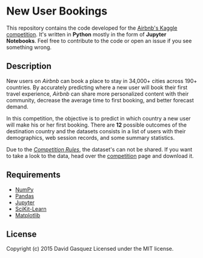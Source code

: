 New User Bookings
=================

This repository contains the code developed for the [Airbnb's Kaggle
competition][competition]. It's written in **Python** mostly in the form
of **Jupyter Notebooks**. Feel free to contribute to the code or open an issue
if you see something wrong.

[competition]: https://www.kaggle.com/c/airbnb-recruiting-new-user-bookings


Description
-----------

New users on *Airbnb* can book a place to stay in 34,000+ cities across 190+
countries. By accurately predicting where a new user will book their first
travel experience, *Airbnb* can share more personalized content with their
community, decrease the average time to first booking, and better forecast
demand.

In this competition, the objective is to predict in which country a new user
will make his or her first booking. There are **12** possible outcomes of the
destination country and the datasets consists in a list of users with their
demographics, web session records, and some summary statistics.

Due to the [*Competition Rules*][rules], the dataset's can not be shared. If
you want to take a look to the data, head over the [competition][competition]
page and download it.

[rules]: https://www.kaggle.com/c/airbnb-recruiting-new-user-bookings/rules

Requirements
------------

* [NumPy](http://www.numpy.org/)
* [Pandas](http://pandas.pydata.org/)
* [Jupyter](http://jupyter.org/)
* [SciKit-Learn](http://scikit-learn.org/stable/)
* [Matplotlib](http://matplotlib.org/)


License
-------

Copyright (c) 2015 David Gasquez
Licensed under the MIT license.

